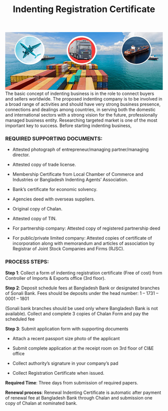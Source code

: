 ﻿---
layout: post
title: Indenting Registration Certificate
---

![indent](/images/logos/indent.jpg "indent")The basic concept of indenting business is in the role to connect buyers and sellers worldwide. The proposed indenting company is to be involved in a broad range of activities and should have very strong business presence, connections and dealings among countries, in serving both the domestic and international sectors with a strong vision for the future, professionally managed business entity. Researching targeted market is one of the most important key to success. Before starting indenting business,

### REQUIRED SUPPORTING DOCUMENTS:

- Attested photograph of entrepreneur/managing partner/managing director.

- Attested copy of trade license.
 
- Membership Certificate from Local Chamber of Commerce and Industries or Bangladesh Indenting Agents’ Association.

- Bank’s certificate for economic solvency.

- Agencies deed with overseas suppliers.

- Original copy of Chalan.

- Attested copy of TIN.

- For partnership company: Attested copy of registered partnership deed

- For public/private limited company: Attested copies of certificate of incorporation along with memorandum and articles of association by Registrar of Joint Stock Companies and Firms (RJSC).

### PROCESS STEPS:

**Step 1**: Collect a form of indenting registration certificate (Free of cost) from Controller of Imports & Exports office (3rd floor).

**Step 2**: Deposit schedule fees at Bangladesh Bank or designated branches of Sonali Bank. Fees should be deposits under the head number: 1 – 1731 – 0001 – 1801

(Sonali bank branches should be used only where Bangladesh Bank is not available). Collect and complete 3 copies of Chalan Form and pay the scheduled fee

**Step 3**: Submit application form with supporting documents

- Attach a recent passport size photo of the applicant

- Submit complete application at the receipt room on 3rd floor of CI&E office

- Collect authority’s signature in your company’s pad

- Collect Registration Certificate when issued.

**Required Time**: Three days from submission of required papers.

**Renewal process**: Renewal Indenting Certificate is automatic after payment of renewal fee at Bangladesh Bank through Chalan and submission one copy of Chalan at nominated bank.



